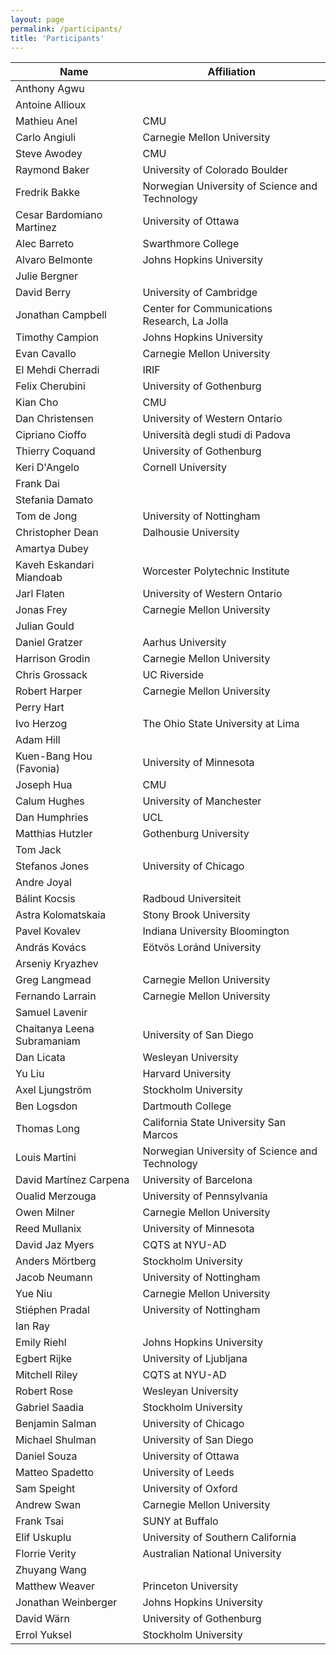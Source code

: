 ```yaml
---
layout: page
permalink: /participants/
title: 'Participants'
---
```


Name | Affiliation
---|---
Anthony Agwu | 
Antoine Allioux | 
Mathieu Anel | CMU
Carlo Angiuli | Carnegie Mellon University
Steve Awodey | CMU
Raymond Baker | University of Colorado Boulder
Fredrik Bakke | Norwegian University of Science and Technology
Cesar Bardomiano Martinez | University of Ottawa
Alec Barreto | Swarthmore College
Alvaro Belmonte | Johns Hopkins University
Julie Bergner | 
David Berry | University of Cambridge
Jonathan Campbell | Center for Communications Research, La Jolla
Timothy Campion | Johns Hopkins University
Evan Cavallo | Carnegie Mellon University
El Mehdi Cherradi | IRIF
Felix Cherubini | University of Gothenburg
Kian Cho | CMU
Dan Christensen | University of Western Ontario
Cipriano Cioffo | Università degli studi di Padova
Thierry Coquand | University of Gothenburg
Keri D'Angelo | Cornell University
Frank Dai | 
Stefania Damato | 
Tom de Jong | University of Nottingham
Christopher Dean | Dalhousie University
Amartya Dubey | 
Kaveh Eskandari Miandoab | Worcester Polytechnic Institute
Jarl Flaten | University of Western Ontario
Jonas Frey | Carnegie Mellon University
Julian Gould | 
Daniel Gratzer | Aarhus University
Harrison Grodin | Carnegie Mellon University
Chris Grossack | UC Riverside
Robert Harper | Carnegie Mellon University
Perry Hart | 
Ivo Herzog | The Ohio State University at Lima
Adam Hill | 
Kuen-Bang Hou (Favonia) | University of Minnesota
Joseph Hua | CMU
Calum Hughes | University of Manchester
Dan Humphries | UCL
Matthias Hutzler | Gothenburg University
Tom Jack | 
Stefanos Jones | University of Chicago
Andre Joyal | 
Bálint Kocsis | Radboud Universiteit
Astra Kolomatskaia | Stony Brook University
Pavel Kovalev | Indiana University Bloomington
András Kovács | Eötvös Loránd University
Arseniy Kryazhev | 
Greg Langmead | Carnegie Mellon University
Fernando Larrain | Carnegie Mellon University
Samuel Lavenir | 
Chaitanya Leena Subramaniam | University of San Diego
Dan Licata | Wesleyan University
Yu Liu | Harvard University
Axel Ljungström | Stockholm University
Ben Logsdon | Dartmouth College
Thomas Long | California State University San Marcos
Louis Martini | Norwegian University of Science and Technology
David Martínez Carpena | University of Barcelona
Oualid Merzouga | University of Pennsylvania
Owen Milner | Carnegie Mellon University
Reed Mullanix | University of Minnesota
David Jaz Myers | CQTS at NYU-AD
Anders Mörtberg | Stockholm University
Jacob Neumann | University of Nottingham
Yue Niu | Carnegie Mellon University
Stiéphen Pradal | University of Nottingham
Ian Ray | 
Emily Riehl | Johns Hopkins University
Egbert Rijke | University of Ljubljana
Mitchell Riley | CQTS at NYU-AD
Robert Rose | Wesleyan University
Gabriel Saadia | Stockholm University
Benjamin Salman | University of Chicago
Michael Shulman | University of San Diego
Daniel Souza | University of Ottawa
Matteo Spadetto | University of Leeds
Sam Speight | University of Oxford
Andrew Swan | Carnegie Mellon University
Frank Tsai | SUNY at Buffalo
Elif Uskuplu | University of Southern California
Florrie Verity | Australian National University
Zhuyang Wang | 
Matthew Weaver | Princeton University
Jonathan Weinberger | Johns Hopkins University
David Wärn | University of Gothenburg
Errol Yuksel | Stockholm University
